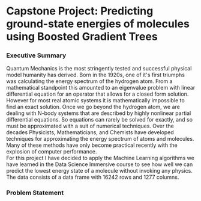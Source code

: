 # Capstone Project: Predicting ground-state energies of molecules using Boosted Gradient Trees 

### Executive Summary

 Quantum Mechanics is the most stringently tested and successful physical model humanity has derived.  Born in the 1920s,  one of it's first triumphs was calculating the energy spectrum of the hydrogen atom.  From a mathematical standpoint this amounted to an eigenvalue problem with linear differential equation for an operator that allows for a closed form solution.  However for most real atomic systems it is mathematically impossible to find an exact solution.  Once we go beyond the hydrogen atom, we are dealing with N-body systems that are described by highly nonlinear partial differential equations.  So equations can rarely be solved for exactly, and so must be approximated with a suit of numerical techniques.  Over the decades Physicists, Mathematicians, and Chemists  have developed techniques for approximating the energy spectrum of atoms and molecules. Many of these methods have only become practical recently with the explosion of computer performance.  
	For this project I have decided to apply the Machine Learning algorithms we have learned in the Data Science Immersive course to see how well we can predict the lowest energy state of a molecule without invoking any physics. The data consists of a data frame with 16242 rows and 1277 columns.


### Problem Statement


